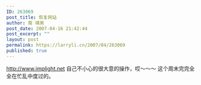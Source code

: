 ```yaml
---
ID: 263069
post_title: 恢复网站
author: 南 靖男
post_date: 2007-04-16 21:42:44
post_excerpt: ""
layout: post
permalink: https://larryli.cn/2007/04/263069
published: true
---
```

<a href="http://www.implight.net">http://www.implight.net</a>
自己不小心的很大意的操作，哎～～～
这个周末完完全全在忙乱中度过的。